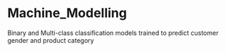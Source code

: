 # Machine_Modelling
Binary and Multi-class classification models trained to predict customer gender and product category
